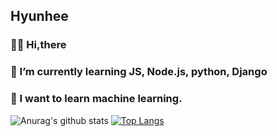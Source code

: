 ## Hyunhee
<div style="border:1px"></div>

### 🙌🏼 Hi,there <p>
### 🌱 I’m currently learning JS, Node.js, python, Django<p>
### 📓 I want to learn machine learning.<p>


![Anurag's github stats](https://github-readme-stats.vercel.app/api?username=Hyoniii&show_icons=true&hide=stars&theme=flag-india)
[![Top Langs](https://github-readme-stats.vercel.app/api/top-langs/?username=Hyoniii&langs_count=8)](https://github.com/Hyoniii/github-readme-stats)

<!--
**Hyoniii/Hyoniii** is a ✨ _special_ ✨ repository because its `README.md` (this file) appears on your GitHub profile.

Here are some ideas to get you started:

- 🔭 I’m currently working on ...
- 🌱 I’m currently learning ...
- 👯 I’m looking to collaborate on ...
- 🤔 I’m looking for help with ...
- 💬 Ask me about ...
- 📫 How to reach me: ...
- 😄 Pronouns: ...
- ⚡ Fun fact: ...
-->



